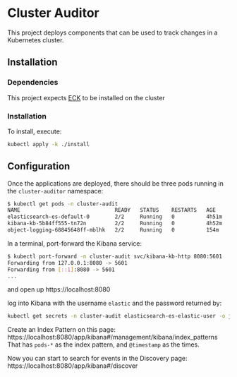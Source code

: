 # Cluster Auditor

This project deploys components that can be used to track changes in a Kubernetes cluster.


## Installation

### Dependencies

This project expects [ECK](https://repo1.dsop.io/platform-one/apps/eck) to be installed on the cluster

### Installation

To install, execute:

```bash
kubectl apply -k ./install
```


## Configuration

Once the applications are deployed, there should be three pods running in the `cluster-auditor` namespace:

```bash
$ kubectl get pods -n cluster-audit        
NAME                              READY   STATUS    RESTARTS   AGE
elasticsearch-es-default-0        2/2     Running   0          4h51m
kibana-kb-5b84ff555-tn72n         2/2     Running   0          4h52m
object-logging-68845648ff-mblhk   2/2     Running   0          154m
```

In a terminal, port-forward the Kibana service:

```bash
$ kubectl port-forward -n cluster-audit svc/kibana-kb-http 8080:5601
Forwarding from 127.0.0.1:8080 -> 5601
Forwarding from [::1]:8080 -> 5601
...
```

and open up https://localhost:8080

log into Kibana with the username `elastic` and the password returned by:

```bash
kubectl get secrets -n cluster-audit elasticsearch-es-elastic-user -o jsonpath="{ .data.elastic }" | base64 --decode
```


Create an Index Pattern on this page: https://localhost:8080/app/kibana#/management/kibana/index_patterns That has `pods-*` as the index pattern, and `@timestamp` as the times.

Now you can start to search for events in the Discovery page: https://localhost:8080/app/kibana#/discover

